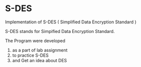 # S-DES
Implementation of S-DES ( Simplified Data Encryption Standard )

S-DES stands for Simpified Data Encryption Standard.

The Program were developed 
1. as a part of lab assignment 
2. to practice S-DES 
3. and Get an idea about DES
